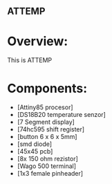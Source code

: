 ## ATTEMP

# Overview:
This is ATTEMP
# Components:
 - [Attiny85 procesor]
 - [DS18B20 temperature senzor]
 - [7 Segment display]
 - [74hc595 shift register]
 - [button 6 x 6 x 5mm]
 - [smd diode]
 - [45x45 pcb]
 - [8x 150 ohm rezistor]
 - [Wago 500 terminal]
 - [1x3 female pinheader]
